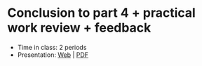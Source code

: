 # Conclusion to part 4 + practical work review + feedback

- Time in class: 2 periods
- Presentation:
  [Web](https://heig-vd-dai-course.github.io/heig-vd-dai-course/24-conclusion-to-part-4/)
  |
  [PDF](https://heig-vd-dai-course.github.io/heig-vd-dai-course/24-conclusion-to-part-4/24-conclusion-to-part-4.pdf)<!-- | [Video (in French)]() -->
